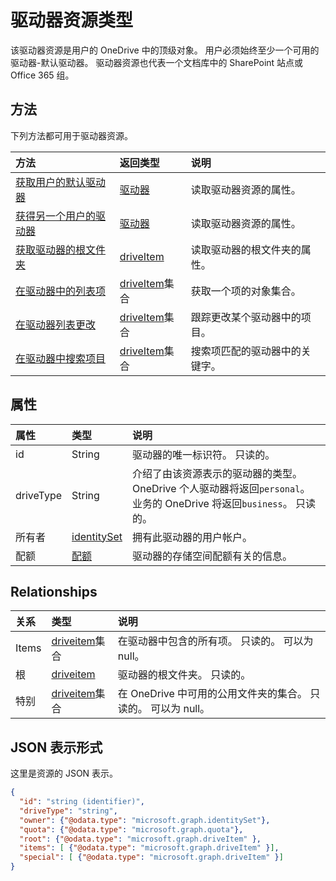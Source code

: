 # <a name="drive-resource-type"></a>驱动器资源类型

该驱动器资源是用户的 OneDrive 中的顶级对象。
用户必须始终至少一个可用的驱动器-默认驱动器。
驱动器资源也代表一个文档库中的 SharePoint 站点或 Office 365 组。

## <a name="methods"></a>方法

下列方法都可用于驱动器资源。


| 方法                                                    | 返回类型                          | 说明                                             |
|:----------------------------------------------------------|:-------------------------------------|:--------------------------------------------------------|
| [获取用户的默认驱动器](../api/drive_get.md)           | [驱动器](drive.md)                    | 读取驱动器资源的属性。                      |
| [获得另一个用户的驱动器](../api/drive_get.md)           | [驱动器](drive.md)                    | 读取驱动器资源的属性。                      |
| [获取驱动器的根文件夹](../api/item_get.md)    | [driveItem](driveitem.md)            | 读取驱动器的根文件夹的属性。        |
| [在驱动器中的列表项](../api/item_list_children.md)     | [driveItem](driveitem.md)集合 | 获取一个项的对象集合。                           |
| [在驱动器列表更改](../api/item_delta.md)           | [driveItem](driveitem.md)集合 | 跟踪更改某个驱动器中的项目。                      |
| [在驱动器中搜索项目](../api/item_search.md)          | [driveItem](driveitem.md)集合 | 搜索项匹配的驱动器中的关键字。          |


## <a name="properties"></a>属性

| 属性  | 类型                          | 说明                                                                                          |
|:----------|:------------------------------|:---------------------------------------------------------------------------------------------------------------------------------------------------------|
| id        | String                        | 驱动器的唯一标识符。 只读的。                                                                                                           |
| driveType | String                        | 介绍了由该资源表示的驱动器的类型。 OneDrive 个人驱动器将返回`personal`。 业务的 OneDrive 将返回`business`。 只读的。 |
| 所有者     | [identitySet](identityset.md) | 拥有此驱动器的用户帐户。                                                                                                                    |
| 配额     | [配额](quota.md)             | 驱动器的存储空间配额有关的信息。                                                                                                       |

## <a name="relationships"></a>Relationships

| 关系 | 类型 |说明 |
|:--------|:---------------------------|:-------------------------------------------------------------------------|
| Items   | [driveitem](driveitem.md)集合 | 在驱动器中包含的所有项。 只读的。 可以为 null。                   |
| 根    | [driveitem](driveitem.md)            | 驱动器的根文件夹。 只读的。                                 |
| 特别 | [driveitem](driveitem.md)集合 | 在 OneDrive 中可用的公用文件夹的集合。 只读的。 可以为 null。 |

## <a name="json-representation"></a>JSON 表示形式

这里是资源的 JSON 表示。

<!-- {
  "blockType": "resource",
  "optionalProperties": [ "items", "root", "special" ],
  "keyProperty": "id",
  "@odata.type": "microsoft.graph.drive"
}-->

```json
{
  "id": "string (identifier)",
  "driveType": "string",
  "owner": {"@odata.type": "microsoft.graph.identitySet"},
  "quota": {"@odata.type": "microsoft.graph.quota"},
  "root": {"@odata.type": "microsoft.graph.driveItem" },
  "items": [ {"@odata.type": "microsoft.graph.driveItem" }],
  "special": [ {"@odata.type": "microsoft.graph.driveItem" }]
}
```

<!-- uuid: 8fcb5dbc-d5aa-4681-8e31-b001d5168d79
2015-10-25 14:57:30 UTC -->
<!-- {
  "type": "#page.annotation",
  "description": "drive resource",
  "keywords": "",
  "section": "documentation",
  "tocPath": "OneDrive/Drive"
}-->
